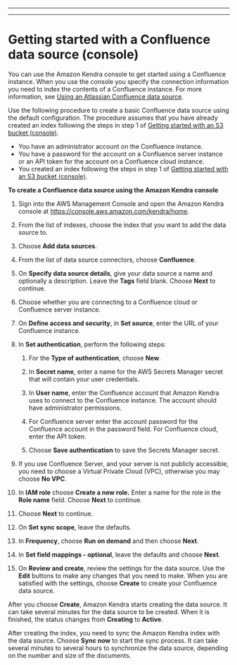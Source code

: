 --------

--------

# Getting started with a Confluence data source \(console\)<a name="getting-started-confluence"></a>

You can use the Amazon Kendra console to get started using a Confluence instance\. When you use the console you specify the connection information you need to index the contents of a Confluence instance\. For more information, see [Using an Atlassian Confluence data source](data-source-confluence.md)\.

Use the following procedure to create a basic Confluence data source using the default configuration\. The procedure assumes that you have already created an index following the steps in step 1 of [Getting started with an S3 bucket \(console\)](gs-console.md)\.
+ You have an administrator account on the Confluence instance\.
+ You have a password for the account on a Confluence server instance or an API token for the account on a Confluence cloud instance\.
+ You created an index following the steps in step 1 of [Getting started with an S3 bucket \(console\)](gs-console.md)\.

**To create a Confluence data source using the Amazon Kendra console**

1. Sign into the AWS Management Console and open the Amazon Kendra console at [https://console\.aws\.amazon\.com/kendra/home](https://console.aws.amazon.com/kendra/home)\.

1. From the list of indexes, choose the index that you want to add the data source to\.

1. Choose **Add data sources**\.

1. From the list of data source connectors, choose **Confluence**\.

1. On **Specify data source details**, give your data source a name and optionally a description\. Leave the **Tags** field blank\. Choose **Next** to continue\.

1. Choose whether you are connecting to a Confluence cloud or Confluence server instance\.

1. On **Define access and security**, in **Set source**, enter the URL of your Confluence instance\.

1. In **Set authentication**, perform the following steps:

   1. For the **Type of authentication**, choose **New**\.

   1. In **Secret name**, enter a name for the AWS Secrets Manager secret that will contain your user credentials\.

   1. In **User name**, enter the Confluence account that Amazon Kendra uses to connect to the Confluence instance\. The account should have administrator permissions\.

   1. For Confluence server enter the account password for the Confluence account in the password field\. For Confluence cloud, enter the API token\.

   1. Choose **Save authentication** to save the Secrets Manager secret\.

1. If you use Confluence Server, and your server is not publicly accessible, you need to choose a Virtual Private Cloud \(VPC\), otherwise you may choose **No VPC**\.

1. In **IAM role** choose **Create a new role\.** Enter a name for the role in the **Role name** field\. Choose **Next** to continue\.

1. Choose **Next** to continue\.

1. On **Set sync scope**, leave the defaults\.

1. In **Frequency**, choose **Run on demand** and then choose **Next**\.

1. In **Set field mappings \- optional**, leave the defaults and choose **Next**\.

1. On **Review and create**, review the settings for the data source\. Use the **Edit** buttons to make any changes that you need to make\. When you are satisfied with the settings, choose **Create** to create your Confluence data source\.

After you choose **Create**, Amazon Kendra starts creating the data source\. It can take several minutes for the data source to be created\. When it is finished, the status changes from **Creating** to **Active**\.

After creating the index, you need to sync the Amazon Kendra index with the data source\. Choose **Sync now** to start the sync process\. It can take several minutes to several hours to synchronize the data source, depending on the number and size of the documents\.